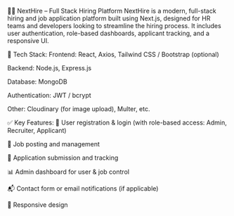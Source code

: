 🧑‍💼 NextHire – Full Stack Hiring Platform
NextHire is a modern, full-stack hiring and job application platform built using Next.js, designed for HR teams and developers looking to streamline the hiring process. It includes user authentication, 
role-based dashboards, applicant tracking, and a responsive UI.

🔧 Tech Stack:
Frontend: React, Axios, Tailwind CSS / Bootstrap (optional)

Backend: Node.js, Express.js

Database: MongoDB

Authentication: JWT / bcrypt

Other: Cloudinary (for image upload), Multer, etc.

✅ Key Features:
🔐 User registration & login (with role-based access: Admin, Recruiter, Applicant)

📄 Job posting and management

🧾 Application submission and tracking

📊 Admin dashboard for user & job control

📬 Contact form or email notifications (if applicable)

📱 Responsive design
